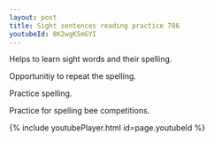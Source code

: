```yaml
---
layout: post
title: Sight sentences reading practice 786
youtubeId: 8K2wgK5mGYI
---
```

 
 
Helps to learn sight words and their spelling.

Opportunitiy to repeat the spelling. 

Practice spelling. 
 
Practice for spelling bee competitions. 
 
{% include youtubePlayer.html id=page.youtubeId %}
 
 
